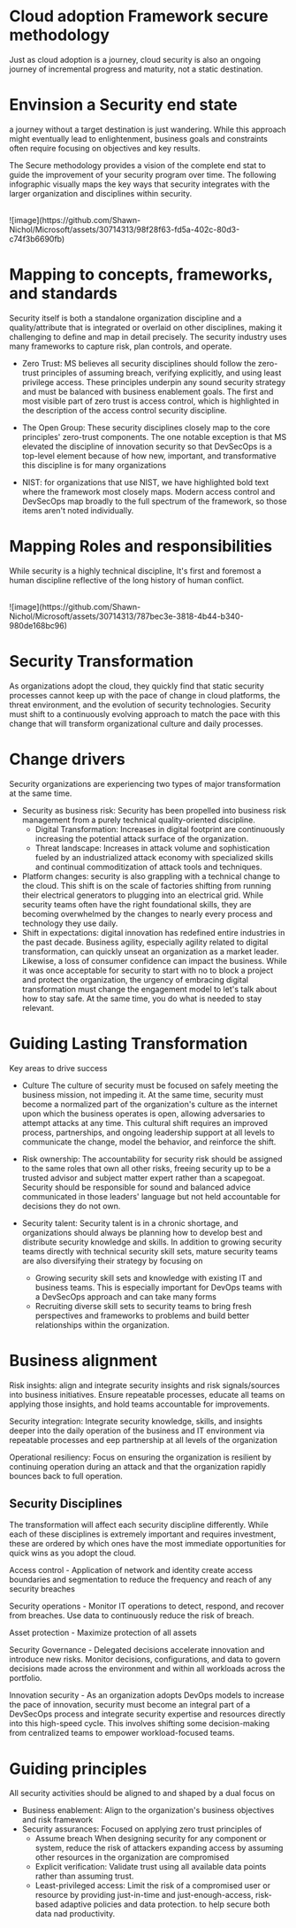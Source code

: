 # Cloud adoption Framework secure methodology 
Just as cloud adoption is a journey, cloud security is also an ongoing journey of incremental progress and maturity, not a static destination.

# Envinsion a Security end state
a journey without a target destination is just wandering. While this approach might eventually lead  to enlightenment, business goals and constraints often require focusing on objectives and key results. 

The Secure methodology provides a vision of the complete end stat to guide the improvement of your security program over time. The following infographic visually maps the key ways that security integrates with the larger organization and disciplines within security. 

</br>
![image](https://github.com/Shawn-Nichol/Microsoft/assets/30714313/98f28f63-fd5a-402c-80d3-c74f3b6690fb)

# Mapping to concepts, frameworks, and standards
Security itself is both a standalone organization discipline and a quality/attribute that is integrated or overlaid on other disciplines, making it challenging to define and map in detail precisely. The security industry uses many frameworks to capture risk, plan controls, and operate. 

- Zero Trust: MS believes all security disciplines should follow the zero-trust principles of assuming breach, verifying explicitly, and using least privilege access. These principles underpin any sound security strategy and must be balanced with business enablement goals. The first and most visible part of zero trust is access control, which is highlighted in the description of the access control security discipline.

- The Open Group: These security disciplines closely map to the core principles' zero-trust components. The one notable exception is that MS elevated the discipline of innovation security so that DevSecOps is a top-level element because of how new, important, and transformative this discipline is for many organizations

- NIST: for organizations that use NIST, we have highlighted bold text where the framework most closely maps. Modern access control and DevSecOps map broadly to the full spectrum of the framework, so those items aren't noted individually.


# Mapping Roles and responsibilities
While security is a highly technical discipline, It's first and foremost a human discipline reflective of the long history of human conflict.

</br>
![image](https://github.com/Shawn-Nichol/Microsoft/assets/30714313/787bec3e-3818-4b44-b340-980de168bc96)


# Security Transformation
As organizations adopt the cloud, they quickly find that static security processes cannot keep up with the pace of change in cloud platforms, the threat environment, and the evolution of security technologies. Security must shift to a continuously evolving approach to match the pace with this change that will transform organizational culture and daily processes. 

# Change drivers
Security organizations are experiencing two types of major transformation at the same time.

- Security as business risk: Security has been propelled into business risk management from a purely technical quality-oriented discipline.
    -   Digital Transformation: Increases in digital footprint are continuously increasing the potential attack surface of the organization.
    -   Threat landscape: Increases in attack volume and sophistication fueled by an industrialized attack economy with specialized skills and continual commoditization of attack tools and techniques.
-   Platform changes: security is also grappling with a technical change to the cloud. This shift is on the scale of factories shifting from running their electrical generators to plugging into an electrical grid. While security teams often have the right foundational skills, they are becoming overwhelmed by the changes to nearly every process and technology they use daily. 
- Shift in expectations: digital innovation has redefined entire industries in the past decade. Business agility, especially agility related to digital transformation, can quickly unseat an organization as a market leader. Likewise, a loss of consumer confidence can impact the business. While it was once acceptable for security to start with no to block a project and protect the organization, the urgency of embracing digital transformation must change the engagement model to let's talk about how to stay safe. At the same time, you do what is needed to stay relevant. 

# Guiding Lasting Transformation
Key areas to drive success

- Culture The culture of security must be focused on safely meeting the business mission, not impeding it. At the same time, security must become a normalized part of the organization's culture as the internet upon which the business operates is open, allowing adversaries to attempt attacks at any time. This cultural shift requires an improved process, partnerships, and ongoing leadership support at all levels to communicate the change, model the behavior, and reinforce the shift.

- Risk ownership: The accountability for security risk should be assigned to the same roles that own all other risks, freeing security up to be a trusted advisor and subject matter expert rather than a scapegoat. Security should be responsible for sound and balanced advice communicated in those leaders' language but not held accountable for decisions they do not own.

- Security talent: Security talent is in a chronic shortage, and organizations should always be planning how to develop best and distribute security knowledge and skills. In addition to growing security teams directly with technical security skill sets, mature security teams are also diversifying their strategy by focusing on
    -   Growing security skill sets and knowledge with existing IT and business teams. This is especially important for DevOps teams with a DevSecOps approach and can take many forms
    -   Recruiting diverse skill sets to security teams to bring fresh perspectives and frameworks to problems and build better relationships within the organization. 

# Business alignment
Risk insights: align and integrate security insights and risk signals/sources into business initiatives. Ensure repeatable processes, educate all teams on applying those insights, and hold teams accountable for improvements.

Security integration: Integrate security knowledge, skills, and insights deeper into the daily operation of the business and IT environment via repeatable processes and eep partnership at all levels of the organization

Operational resiliency: Focus on ensuring the organization is resilient by continuing operation during an attack and that the organization rapidly bounces back to full operation. 

## Security Disciplines
The transformation will affect each security discipline differently. While each of these disciplines is extremely important and requires investment, these are ordered by which ones have the most immediate opportunities for quick wins as you adopt the cloud. 

Access control - Application of network and identity create access boundaries and segmentation to reduce the frequency and reach of any security breaches

Security operations - Monitor IT operations to detect, respond, and recover from breaches. Use data to continuously reduce the risk of breach.

Asset protection - Maximize protection of all assets

Security Governance - Delegated decisions accelerate innovation and introduce new risks. Monitor decisions, configurations, and data to govern decisions made across the environment and within all workloads across the portfolio.

Innovation security - As an organization adopts DevOps models to increase the pace of innovation, security must become an integral part of a DevSecOps process and integrate security expertise and resources directly into this high-speed cycle. This involves shifting some decision-making from centralized teams to empower workload-focused teams.

# Guiding principles
All security activities should be aligned to and shaped by a dual focus on

- Business enablement: Align to the organization's business objectives and risk framework
- Security assurances: Focused on applying zero trust principles of
    - Assume breach When designing security for any component or system, reduce the risk of attackers expanding access by assuming other resources in the organization are compromised
    - Explicit verification: Validate trust using all available data points rather than assuming trust.
    - Least-privileged access: Limit the risk of a compromised user or resource by providing just-in-time and just-enough-access, risk-based adaptive policies and data protection. to help secure both data nad productivity. 

